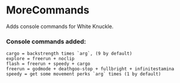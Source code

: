 # MoreCommands

Adds console commands for White Knuckle.

### Console commands added:

```
cargo = backstrength times `arg`, (9 by default)
explore = freerun + noclip
flash = freerun + speedy + cargo
freerun = godmode + deathgoo-stop + fullbright + infinitestamina
speedy = get some movement perks `arg` times (1 by default)
```







